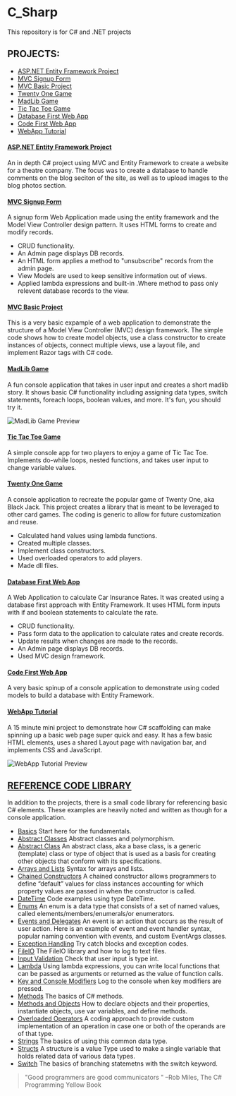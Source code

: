 # C_Sharp
This repository is for C# and .NET projects

## PROJECTS:
- [ASP.NET Entity Framework Project](https://github.com/serengetijade/Project_ASP.NET_EF_Website)
- [MVC Signup Form](https://github.com/serengetijade/C_Sharp/tree/main/MVC_SignupForm/MVC_SignupForm)
- [MVC Basic Project](https://github.com/serengetijade/C_Sharp/tree/main/MVC_Project/MVC_Project)
- [Twenty One Game](https://github.com/serengetijade/C_Sharp/tree/main/TwentyOneGame)
- [MadLib Game](https://github.com/serengetijade/C_Sharp/blob/main/MadLibGame/MadLibGame/Program.cs)
- [Tic Tac Toe Game](https://github.com/serengetijade/C_Sharp/blob/main/TicTacToe/TicTacToe/Program.cs)
- [Database First Web App](https://github.com/serengetijade/C_Sharp/tree/main/DatabaseFirst_Car_Insurance/Car_Insurance)
- [Code First Web App](https://github.com/serengetijade/C_Sharp/tree/main/CodeFirst_ConsoleApp/548Challenge)
- [WebApp Tutorial](https://github.com/serengetijade/C_Sharp/tree/main/WebAppTutorial)

#### [ASP.NET Entity Framework Project](https://github.com/serengetijade/Project_ASP.NET_EF_Website)
An in depth C# project using MVC and Entity Framework to create a website for a theatre company. The focus was to create a database to handle comments on the blog seciton of the site, as well as to upload images to the blog photos section.

#### [MVC Signup Form](https://github.com/serengetijade/C_Sharp/tree/main/MVC_SignupForm/MVC_SignupForm)
A signup form Web Application made using the entity framework and the Model View Controller design pattern. It uses HTML forms to create and modify records.
- CRUD functionality. 
- An Admin page displays DB records.
- An HTML form applies a method to "unsubscribe" records from the admin page. 
- View Models are used to keep sensitive information out of views.
- Applied lambda expressions and built-in .Where method to pass only relevent database records to the view.

#### [MVC Basic Project](https://github.com/serengetijade/C_Sharp/tree/main/MVC_Project/MVC_Project)
This is a very basic expample of a web application to demonstrate the structure of a Model View Controller (MVC) design framework. The simple code shows how to create model objects, use a class constructor to create instances of objects, connect multiple views, use a layout file, and implement Razor tags with C# code.

#### [MadLib Game](https://github.com/serengetijade/C_Sharp/blob/main/MadLibGame/MadLibGame/Program.cs)
A fun console application that takes in user input and creates a short madlib story. It shows basic C# functionality including assigning data types, switch statements, foreach loops, boolean values, and more. It's fun, you should try it.

![MadLib Game Preview](https://github.com/serengetijade/C_Sharp/blob/main/ReadMe/MadLibGame.jpg)

#### [Tic Tac Toe Game](https://github.com/serengetijade/C_Sharp/blob/main/TicTacToe/TicTacToe/Program.cs)
A simple console app for two players to enjoy a game of Tic Tac Toe. Implements do-while loops, nested functions, and takes user input to change variable values.  

#### [Twenty One Game](https://github.com/serengetijade/C_Sharp/tree/main/TwentyOneGame)
A console application to recreate the popular game of Twenty One, aka Black Jack. This project creates a library that is meant to be leveraged to other card games. The coding is generic to allow for future customization and reuse.
- Calculated hand values using lambda functions.
- Created multiple classes.
- Implement class constructors.
- Used overloaded operators to add players.
- Made dll files. 

#### [Database First Web App](https://github.com/serengetijade/C_Sharp/tree/main/DatabaseFirst_Car_Insurance/Car_Insurance)
A Web Application to calculate Car Insurance Rates. It was created using a database first approach with Entity Framework. 
It uses HTML form inputs with if and boolean statements to calculate the rate.
- CRUD functionality. 
- Pass form data to the application to calculate rates and create records. 
- Update results when changes are made to the records. 
- An Admin page displays DB records.
- Used MVC design framework.

#### [Code First Web App](https://github.com/serengetijade/C_Sharp/tree/main/CodeFirst_ConsoleApp/548Challenge)
A very basic spinup of a console application to demonstrate using coded models to build a database with Entity Framework.

#### [WebApp Tutorial](https://github.com/serengetijade/C_Sharp/tree/main/WebAppTutorial)
A 15 minute mini project to demonstrate how C# scaffolding can make spinning up a basic web page super quick and easy. It has a few basic HTML elements, uses a shared Layout page with navigation bar, and implements CSS and JavaScript. 

![WebApp Tutorial Preview](https://github.com/serengetijade/C_Sharp/blob/main/ReadMe/WebAppTutorial.jpg)

## [REFERENCE CODE LIBRARY](https://github.com/serengetijade/C_Sharp/tree/main/Basic_CSharp)
In addition to the projects, there is a small code library for referencing basic C# elements. These examples are heavily noted and written as though for a console application. 
- [Basics](https://github.com/serengetijade/C_Sharp/blob/main/Basic_CSharp/CSharp_Basics/CSharpBasics/Program.cs) Start here for the fundamentals.
- [Abstract Classes](https://github.com/serengetijade/C_Sharp/blob/main/Basic_CSharp/ConsoleApp_AbstractClass/ConsoleApp_AbstractClass/Program.cs) Abstract classes and polymorphism.
- [Abstract Class](https://github.com/serengetijade/C_Sharp/tree/main/Basic_CSharp/ConsoleApp_AbstractClass/ConsoleApp_AbstractClass) An abstract class, aka a base class, is a generic (template) class or type of object that is used as a basis for creating other objects that conform with its specifications.  
- [Arrays and Lists](https://github.com/serengetijade/C_Sharp/blob/main/Basic_CSharp/ConsoleApp_ArraysLists/ConsoleApp_ArraysLists/Program.cs) Syntax for arrays and lists. 
- [Chained Constructors](https://github.com/serengetijade/C_Sharp/tree/main/Basic_CSharp/ConsoleApp_ChainedConstructors/ConsoleApp_ChainedConstructors) A chained constructor allows programmers to define “default” values for class instances accounting for which property values are passed in when the constructor is called. 
- [DateTime](https://github.com/serengetijade/C_Sharp/blob/main/Basic_CSharp/ConsoleApp_DateTime/ConsoleApp_DateTime/Program.cs) Code examples using type DateTime.
- [Enums](https://github.com/serengetijade/C_Sharp/blob/main/Basic_CSharp/ConsoleApp_Enums/ConsoleApp_Enums/Program.cs) An enum is a data type that consists of a set of named values, called elements/members/enumerals/or enumerators. 
- [Events and Delegates](https://github.com/serengetijade/C_Sharp/tree/main/Basic_CSharp/ConsoleApp_EventsAndDelegates) An event is an action that occurs as the result of user action. Here is an example of event and event handler syntax, popular naming convention with events, and custom EventArgs classes.
- [Exception Handling](https://github.com/serengetijade/C_Sharp/tree/main/Basic_CSharp/ConsoleApp_ExceptionHandling/ConsoleApp_ExceptionHandling) Try catch blocks and exception codes.
- [FileIO](https://github.com/serengetijade/C_Sharp/blob/main/Basic_CSharp/ConsoleApp_FileIO_LogToTxtFile/ConsoleApp_FileIO_LogToTxtFile/Program.cs) The FileIO library and how to log to text files. 
- [Input Validation]() Check that user input is type int. 
- [Lambda](https://github.com/serengetijade/C_Sharp/tree/main/Basic_CSharp/ConsoleApp_Lambda/ConsoleApp_Lambda) Using lambda expressions, you can write local functions that can be passed as arguments or returned as the value of function calls.
- [Key and Console Modifiers](https://github.com/serengetijade/C_Sharp/tree/main/Basic_CSharp/ConsoleApp_Key_Console_Modifiers) Log to the console when key modifiers are pressed. 
- [Methods](https://github.com/serengetijade/C_Sharp/tree/main/Basic_CSharp/ConsoleApp_Methods/ConsoleApp_Methods) The basics of C# methods. 
- [Methods and Objects](https://github.com/serengetijade/C_Sharp/tree/main/Basic_CSharp/ConsoleApp_MethodsAndObjects/ConsoleApp_MethodsAndObjects) How to declare objects and their properties, instantiate objects, use var variables, and define methods.
- [Overloaded Operators](https://github.com/serengetijade/C_Sharp/tree/main/Basic_CSharp/ConsoleApp_OverloadOperators/ConsoleApp_OverloadOperators) A coding approach to provide custom implementation of an operation in case one or both of the operands are of that type. 
- [Strings](https://github.com/serengetijade/C_Sharp/blob/main/Basic_CSharp/ConsoleApp_Strings/ConsoleApp_Strings/Program.cs) The basics of using this common data type.
- [Structs](https://github.com/serengetijade/C_Sharp/tree/main/Basic_CSharp/ConsoleApp_Structs/ConsoleApp_Structs) A structure is a value Type used to make a single variable that holds related data of various data types. 
- [Switch](https://github.com/serengetijade/C_Sharp/blob/main/Basic_CSharp/ConsoleApp_Switch/ConsoleApp_Switch/Program.cs) The basics of branching statemetns with the switch keyword. 

>"Good programmers are good communicators "
–Rob Miles, The C# Programming Yellow Book